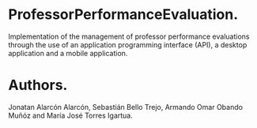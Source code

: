 # ProfessorPerformanceEvaluation.

Implementation of the management of professor performance evaluations through the use of an application programming interface (API), a desktop application and a mobile application.

# Authors.

Jonatan Alarcón Alarcón, Sebastián Bello Trejo, Armando Omar Obando Muñóz and María José Torres Igartua.